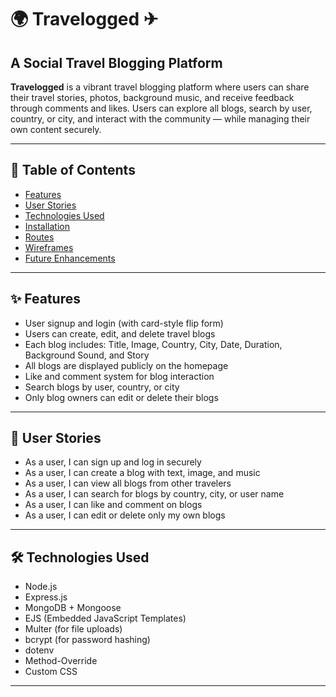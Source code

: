# 🌍 Travelogged ✈ 
## A Social Travel Blogging Platform

**Travelogged** is a vibrant travel blogging platform where users can share their travel stories, photos, background music, and receive feedback through comments and likes. Users can explore all blogs, search by user, country, or city, and interact with the community — while managing their own content securely.

---

## 🧭 Table of Contents

- [Features](#-features)
- [User Stories](#-user-stories)
- [Technologies Used](#-technologies-used)
- [Installation](#-installation)
- [Routes](#-routes)
- [Wireframes](#-wireframes)
- [Future Enhancements](#-future-enhancements)

---

## ✨ Features

- User signup and login (with card-style flip form)
- Users can create, edit, and delete travel blogs
- Each blog includes: Title, Image, Country, City, Date, Duration, Background Sound, and Story
- All blogs are displayed publicly on the homepage
- Like and comment system for blog interaction
- Search blogs by user, country, or city
- Only blog owners can edit or delete their blogs

---

## 👤 User Stories

- As a user, I can sign up and log in securely
- As a user, I can create a blog with text, image, and music
- As a user, I can view all blogs from other travelers
- As a user, I can search for blogs by country, city, or user name
- As a user, I can like and comment on blogs
- As a user, I can edit or delete only my own blogs

---

## 🛠️ Technologies Used

- Node.js
- Express.js
- MongoDB + Mongoose
- EJS (Embedded JavaScript Templates)
- Multer (for file uploads)
- bcrypt (for password hashing)
- dotenv
- Method-Override
- Custom CSS

---
